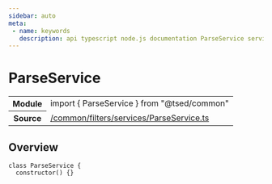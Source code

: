 ```yaml
---
sidebar: auto
meta:
 - name: keywords
   description: api typescript node.js documentation ParseService service
---
```

# ParseService <Badge text="Service" type="service"/>
<!-- Summary -->
<section class="symbol-info"><table class="is-full-width"><tbody><tr><th>Module</th><td><div class="lang-typescript"><span class="token keyword">import</span> { ParseService }&nbsp;<span class="token keyword">from</span>&nbsp;<span class="token string">"@tsed/common"</span></div></td></tr><tr><th>Source</th><td><a href="https://github.com/Romakita/ts-express-decorators/blob/v4.30.2/src//common/filters/services/ParseService.ts#L0-L0">/common/filters/services/ParseService.ts</a></td></tr></tbody></table></section>

<!-- Overview -->
## Overview


<pre><code class="typescript-lang "><span class="token keyword">class</span> ParseService <span class="token punctuation">{</span>
  <span class="token keyword">constructor</span><span class="token punctuation">(</span><span class="token punctuation">)</span> <span class="token punctuation">{</span><span class="token punctuation">}</span></code></pre>